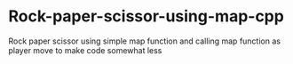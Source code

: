# Rock-paper-scissor-using-map-cpp
Rock paper scissor using simple map function and calling map function as player move to make code somewhat less
